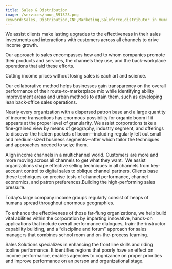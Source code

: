 ```yaml
---
title: Sales & Distribution
image: /services/noun_591323.png
keyword:Sales, Distribution,CNF,Marketing,Saleforce,distributor in mumbai,CNF in Mumbai
---
```



We assist clients make lasting upgrades to the effectiveness in their sales investments and interactions with customers across all channels to drive income growth.

Our approach to sales encompasses how and to whom companies promote their products and services, the channels they use, and the back-workplace operations that aid these efforts.&nbsp;

Cutting income prices without losing sales is each art and science.

Our collaborative method helps businesses gain transparency on the overall performance of their route-to-marketplace mix while identifying ability improvement areas and urban methods to attain them, such as developing lean back-office sales operations.

Nearly every organization with a dispersed patron base and a large quantity of income transactions has enormous possibility for organic boom if it appears at the proper level of granularity. We assist corporations take a fine-grained view by means of geography, industry segment, and offerings to discover the hidden pockets of boom—including regularly left out small and medium-sized business segments—after which tailor the techniques and approaches needed to seize them.

Align income channels in a multichannel world. Customers are more and more moving across all channels to get what they want.&nbsp; We assist organizations shape effective selling techniques in all channels from key-account control to digital sales to oblique channel partners. Clients base these techniques on precise tests of channel performance, channel economics, and patron preferences.Building the high-performing sales pressure.

Today’s large company income groups regularly consist of heaps of humans spread throughout enormous geographies.

To enhance the effectiveness of those far-flung organizations, we help build vital abilities within the corporation by imparting innovative, hands-on applications that include overall performance dialogues, train-the-instructor capability building, and a “discipline and forum” approach for sales managers that combines school room and on-the-process learning.

Sales Solutions specializes in enhancing the front line skills and riding topline performance. It identifies regions that poorly have an effect on income performance, enables agencies to cognizance on proper priorities and improve performance on an person and organizational stage.

<!-- JSON-LD markup generated by Google Structured Data Markup Helper. -->
<script type="application/ld+json">
{
  "@context" : "http://schema.org",
  "@type" : "Article",
  "name" : "Sales & Distribution",
  "image" : "https://www.nvmpro.online/assets/images/logo.png",
  "articleSection" : "We assist clients make lasting upgrades to the effectiveness in their sales investments and interactions with customers across all channels to drive income growth",
  "articleBody" : "Our approach to sales encompasses how and to whom companies promote their products and services, the channels they use, and the back-workplace operations that aid these efforts. </P>\n\n<P>Cutting income prices without losing sales is each art and science.</P>\n\n<P>Our collaborative method helps businesses gain transparency on the overall performance of their route-to-marketplace mix while identifying ability improvement areas and urban methods to attain them, such as developing lean back-office sales operations.</P>\n\n<P>Nearly every organization with a dispersed patron base and a large quantity of income transactions has enormous possibility for organic boom if it appears at the proper level of granularity. We assist corporations take a fine-grained view by means of geography, industry segment, and offerings to discover the hidden pockets of boom—including regularly left out small and medium-sized business segments—after which tailor the techniques and approaches needed to seize them.</P>\n\n<P>Align income channels in a multichannel world. Customers are more and more moving across all channels to get what they want.  We assist organizations shape effective selling techniques in all channels from key-account control to digital sales to oblique channel partners. Clients base these techniques on precise tests of channel performance, channel economics, and patron preferences.Building the high-performing sales pressure.</P>\n\n<P>Today’s large company income groups regularly consist of heaps of humans spread throughout enormous geographies.</P>\n\n<P>To enhance the effectiveness of those far-flung organizations, we help build vital abilities within the corporation by imparting innovative, hands-on applications that include overall performance dialogues, train-the-instructor capability building, and a “discipline and forum” approach for sales managers that combines school room and on-the-process learning.</P>\n\n<P>Sales Solutions specializes in enhancing the front line skills and riding topline performance. It identifies regions that poorly have an effect on income performance, enables agencies to cognizance on proper priorities and improve performance on an person and organizational stage",
  "publisher" : {
    "@type" : "Organization",
    "name" : "NVM Projects & Solutions"
  }
}
</script>
